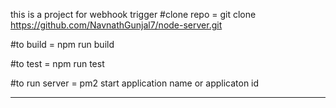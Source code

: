 this is a project for webhook trigger
#clone repo = git clone https://github.com/NavnathGunjal7/node-server.git

#to build  = 
npm run build

#to test = 
npm run test

#to run server =
pm2 start application name or applicaton id





--------------------------------------------------
